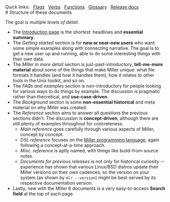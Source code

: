 <!---  PLEASE DO NOT EDIT DIRECTLY. EDIT THE .md.in FILE PLEASE. --->
<div>
<span class="quicklinks">
Quick links:
&nbsp;
<a class="quicklink" href="../reference-main-flag-list/index.html">Flags</a>
&nbsp;
<a class="quicklink" href="../reference-verbs/index.html">Verbs</a>
&nbsp;
<a class="quicklink" href="../reference-dsl-builtin-functions/index.html">Functions</a>
&nbsp;
<a class="quicklink" href="../glossary/index.html">Glossary</a>
&nbsp;
<a class="quicklink" href="../release-docs/index.html">Release docs</a>
</span>
</div>
# Structure of these documents

The goal is _multiple levels of detail_.

* The [Introduction page](index.md) is the shortest: headlines and **essential summary**.
* The _Getting started_ section is for **new or near-new users** who want some simple examples along with connecting narrative. The goal is to get a new user up and running, able to do some interesting things with their own data.
* The _Miller in more detail_ section is just-past-introductory, **tell-me-more material** about some of the things that make Miller unique: what file formats it handles (and how it handles them), how it relates to other tools in the Unix toolkit, and so on.
* The _FAQs and examples_ section is non-introductory for people looking for various ways to do things by example. The discussion is pragmatic rather than theoretical, and **use-case-driven**.
* The _Background_ section is some **non-essential historical** and meta material on why Miller was created.
* The _Reference_ section aims to answer all questions the previous sections didn't. The discussion is **concept-driven**, although there are still plenty of examples throughout for concreteness.
    * _Main reference_ goes carefully through various aspects of Miller, concept by concept.
    * _DSL reference_ focuses on the [Miller programming language](miller-programming-language.md), again following a concept-at-a-time approach.
    * _Misc. reference_ is aptly named, with things like build-from-source notes.
    * _Documents for previous releases_ is not only for historical curiosity -- experience has shown that various Linux/BSD distros update their Miller versions on their own cadences, so the version on your system (as shown by `mlr --version`) might be best-served by its respective documentation version.
* Lastly, new with the Miller 6 documents is a very easy-to-access **Search field** at the top of each page.
